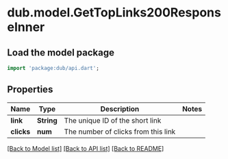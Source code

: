 # dub.model.GetTopLinks200ResponseInner

## Load the model package
```dart
import 'package:dub/api.dart';
```

## Properties
Name | Type | Description | Notes
------------ | ------------- | ------------- | -------------
**link** | **String** | The unique ID of the short link | 
**clicks** | **num** | The number of clicks from this link | 

[[Back to Model list]](../README.md#documentation-for-models) [[Back to API list]](../README.md#documentation-for-api-endpoints) [[Back to README]](../README.md)


